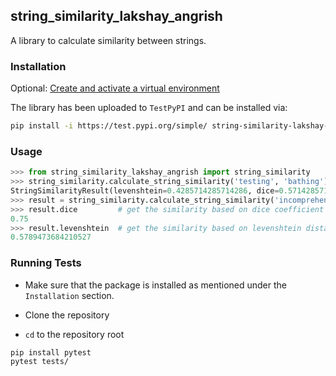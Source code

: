 ## string_similarity_lakshay_angrish

A library to calculate similarity between strings.

### Installation

Optional: [Create and activate a virtual environment](https://packaging.python.org/en/latest/tutorials/installing-packages/#creating-and-using-virtual-environments)

The library has been uploaded to `TestPyPI` and can be installed via:

```bash
pip install -i https://test.pypi.org/simple/ string-similarity-lakshay-angrish==0.0.2
```


### Usage

```python
>>> from string_similarity_lakshay_angrish import string_similarity
>>> string_similarity.calculate_string_similarity('testing', 'bathing')
StringSimilarityResult(levenshtein=0.4285714285714286, dice=0.5714285714285714)
>>> result = string_similarity.calculate_string_similarity('incomprehensibility', 'comprehension')
>>> result.dice         # get the similarity based on dice coefficient
0.75
>>> result.levenshtein  # get the similarity based on levenshtein distance
0.5789473684210527
```

### Running Tests

  - Make sure that the package is installed as mentioned under the `Installation` section.

  - Clone the repository

  - `cd` to the repository root

 ```bash
 pip install pytest
 pytest tests/
 ```
